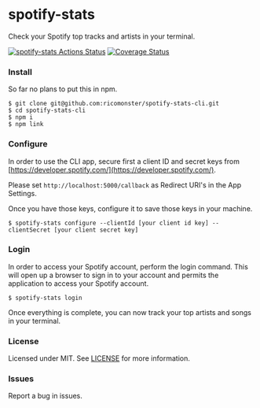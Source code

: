 # spotify-stats

Check your Spotify top tracks and artists in your terminal.

[![spotify-stats Actions Status](https://github.com/ricomonster/spotify-stats-cli/workflows/spotify-stats/badge.svg)](https://github.com/ricomonster/spotify-stats-cli/actions) [![Coverage Status](https://coveralls.io/repos/github/ricomonster/spotify-stats-cli/badge.svg)](https://coveralls.io/github/ricomonster/spotify-stats-cli)

### Install

So far no plans to put this in npm.

```shell
$ git clone git@github.com:ricomonster/spotify-stats-cli.git
$ cd spotify-stats-cli
$ npm i
$ npm link
```

### Configure

In order to use the CLI app, secure first a client ID and secret keys from [https://developer.spotify.com/](https://developer.spotify.com/).

Please set `http://localhost:5000/callback` as Redirect URI's in the App Settings.

Once you have those keys, configure it to save those keys in your machine.

```shell
$ spotify-stats configure --clientId [your client id key] --clientSecret [your client secret key]
```

### Login

In order to access your Spotify account, perform the login command. This will open up a browser to sign in to your account and permits the application to access your Spotify account.

```shell
$ spotify-stats login
```

Once everything is complete, you can now track your top artists and songs in your terminal.

### License

Licensed under MIT. See [LICENSE](LICENSE) for more information.

### Issues

Report a bug in issues.
